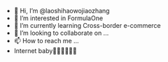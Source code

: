 - 👋 Hi, I’m @laoshihaowojiaozhang
- 👀 I’m interested in FormulaOne
- 🌱 I’m currently learning Cross-border e-commerce
- 💞️ I’m looking to collaborate on ...
- 📫 How to reach me ...
- Internet baby👶🏻👶🏻👶🏻

<!---
laoshihaowojiaozhang/laoshihaowojiaozhang is a ✨ special ✨ repository because its `README.md` (this file) appears on your GitHub profile.
You can click the Preview link to take a look at your changes.
--->
